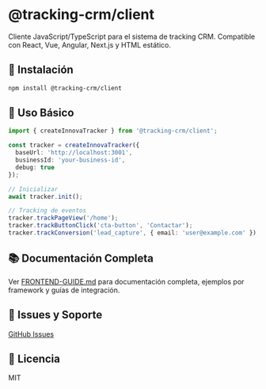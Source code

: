 # @tracking-crm/client

Cliente JavaScript/TypeScript para el sistema de tracking CRM. Compatible con React, Vue, Angular, Next.js y HTML estático.

## 🚀 Instalación

```bash
npm install @tracking-crm/client
```

## 📖 Uso Básico

```typescript
import { createInnovaTracker } from '@tracking-crm/client';

const tracker = createInnovaTracker({
  baseUrl: 'http://localhost:3001',
  businessId: 'your-business-id',
  debug: true
});

// Inicializar
await tracker.init();

// Tracking de eventos
tracker.trackPageView('/home');
tracker.trackButtonClick('cta-button', 'Contactar');
tracker.trackConversion('lead_capture', { email: 'user@example.com' });
```

## 📚 Documentación Completa

Ver [FRONTEND-GUIDE.md](../docs/FRONTEND-GUIDE.md) para documentación completa, ejemplos por framework y guías de integración.

## 🐛 Issues y Soporte

[GitHub Issues](https://github.com/innova-marketing/tracking-crm-framework/issues)

## 📄 Licencia

MIT
